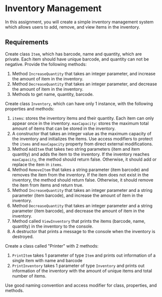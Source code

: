 # Inventory Management
In this assignment, you will create a simple inventory management system which allows users to add, remove, and view items in the inventory.

## Requirements

Create class `Item`, which has barcode, name and quantity, which are private. Each item should have unique barcode, and quantity can not be negative. Provide the following methods:
1. Method `IncreaseQuantity` that takes an integer parameter, and increase the amount of item in the inventory.
2. Method `DecreaseQuantity` that takes an integer parameter, and decrease the amount of item in the inventory.
3. Methods to get name, quantity, barcode.

Create class `Inventory`, which can have only 1 instance, with the following properties and methods:
1. `items`: stores the inventory items and their quantity. Each item can only appear once in the inventory.
`maxCapacity`: stores the maximum total amount of items that can be stored in the inventory.
2. A constructor that takes an integer value as the maximum capacity of the inventory and initializes the items.
Use access modifiers to protect the `items` and `maxCapacity` property from direct external modifications.
3. Method `AddItem` that takes two string parameters (item and item quantity) and adds the item to the inventory. If the inventory reaches `maxCapacity`, the method should return false. Otherwise, it should add or replace the item in `items`.
4. Method `RemoveItem` that takes a string parameter (item barcode) and removes the item from the inventory. If the item does not exist in the inventory, the method should return false. Otherwise, it should remove the item from items and return true.
5. Method `IncreaseQuantity` that takes an integer parameter and a string parameter (item barcode), and increase the amount of item in the inventory.
6. Method `DecreaseQuantity` that takes an integer parameter and a string parameter (item barcode), and decrease the amount of item in the inventory.
7. Method called `ViewInventory` that prints the items (barcode, name, quantity) in the inventory to the console.
8. A destructor that prints a message to the console when the inventory is destroyed.

Create a class called "Printer" with 2 methods:
1. `PrintItem` takes 1 parameter of type `Item` and prints out information of a single item with name and barcode
2. `PrintInventory` takes 1 parameter of type `Inventory` and prints out information of the inventory with the amount of unique items and total number of items.

Use good naming convention and access modifier for class, properties, and methods.